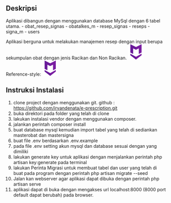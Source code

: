## Deskripsi
Aplikasi dibangun dengan menggunakan database MySql dengan 6 tabel utama.
	- obat_resep_signas
	- obatalkes_m
	- resep_signas
	- reseps
	- signa_m
	- users 

Aplikasi berguna untuk melakukan manajemen resep dengan input berupa sekumpulan obat dengan jenis Racikan dan Non Racikan.
![alt text](https://github.com/adam-p/markdown-here/raw/master/src/common/images/icon48.png "Logo Title Text 1")
Reference-style: 
![alt text][logo]

[logo]: https://github.com/adam-p/markdown-here/raw/master/src/common/images/icon48.png "Logo Title Text 2"
## Instruksi Instalasi
1. clone project dengan menggunakan git.
github : https://github.com/irvandenata/e-prescription.git
2. buka direktori pada folder yang telah di clone
3. lakukan instalasi vendor dengan menggunakan composer.
4. jalankan perintah composer install
5. buat database mysql kemudian import tabel yang telah di sediankan masterobat dan mastersigna
6. buat file .env berdasarkan .env.example
7. pada file .env setting akun mysql dan database sesuai dengan yang dimiliki
8. lakukan generate key untuk aplikasi dengan menjalankan perintah php artisan key:generate pada terminal
9. lakukan Perinta Migrasi untuk membuat tabel dan user yang telah di buat pada program dengan perintah php artisan migrate --seed
10. Jalan kan webserver agar aplikasi dapat dibuka dengan perintah php artisan serve
11. aplikasi dapat di buka dengan mengakses url  localhost:8000 (8000 port default dapat berubah)  pada browser. 

